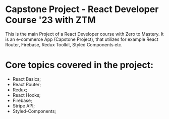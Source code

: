 # Capstone Project -  React Developer Course '23 with ZTM

This is the main Project of a React Developer course with Zero to Mastery. It is an e-commerce App  (Capstone Project), that utilizes for example React Router, Firebase, Redux Toolkit, Styled Components etc.

# Core topics covered in the project:
- React Basics;
- React Router;
- Redux;
- React Hooks;
- Firebase;
- Stripe API;
- Styled-Components;
